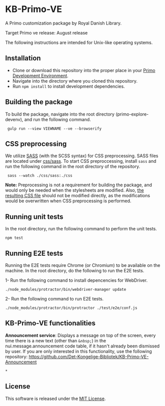 # KB-Primo-VE

A Primo customization package by Royal Danish Library.

Target Primo ve release: August release

The following instructions are intended for Unix-like operating systems. 

## Installation
- Clone or download this repository into the proper place in your [Primo Development Environment](https://github.com/ExLibrisGroup/primo-explore-devenv).
- Navigate into the directory where you cloned this repository.
- Run `npm install` to install development dependencies.

## Building the package
To build the package, navigate into the root directory (primo-explore-devenv), and run the following command.

     gulp run --view VIEWNAME --ve --browserify

## CSS preprocessing
We utilize [SASS](http://sass-lang.com/) (with the SCSS syntax) for CSS preprocessing. SASS files are located under [css/sass](https://github.com/Det-Kongelige-Bibliotek/primo-explore-rex/tree/master/css/sass). To start CSS preproccessing, install `sass` and run the following command in the root directory of the repository. 

     sass --watch ./css/sass:./css

**Note:** Preprocessing is not a requirement for building the package, and would only be needed when the stylesheets are modified. Also, [the resulting CSS file](https://github.com/Det-Kongelige-Bibliotek/primo-explore-rex/blob/master/css/rex.css) should not be modified directly, as the modifications would be overwritten when CSS preprocessing is performed.

## Running unit tests
In the root directory, run the following command to perform the unit tests.

    npm test

## Running E2E tests
Running the E2E tests require Chrome (or Chromium) to be available on the machine. In the root directory, do the following to run the E2E tests.

1- Run the following command to install depencencies for WebDriver. 
    
    ./node_modules/protractor/bin/webdriver-manager update

2- Run the following command to run E2E tests.

    ./node_modules/protractor/bin/protractor ./test/e2e/conf.js
## KB-Primo-VE functionalities 
**Announcement service**: Displays a message on top of the screen, every time there is a new text (other than ``` &nbsp; ```) in the nui.message.announcement code table, if it hasn't already been dismissed by user. If you are only interested in this functionality, use the following repository:  https://github.com/Det-Kongelige-Bibliotek/KB-Primo-VE-Announcement
           
    *           
## License

This software is released under the [MIT License](http://www.opensource.org/licenses/MIT).
